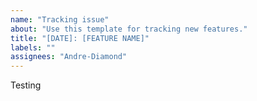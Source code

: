 ```yaml
---
name: "Tracking issue"
about: "Use this template for tracking new features."
title: "[DATE]: [FEATURE NAME]"
labels: ""
assignees: "Andre-Diamond"
---
```

Testing  
